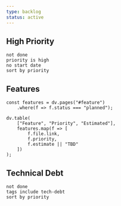 ```yaml
---
type: backlog
status: active
---
```


## High Priority
```tasks
not done
priority is high
no start date
sort by priority
```

## Features
```dataviewjs
const features = dv.pages("#feature")
    .where(f => f.status === "planned");

dv.table(
    ["Feature", "Priority", "Estimated"],
    features.map(f => [
        f.file.link,
        f.priority,
        f.estimate || "TBD"
    ])
);
```

## Technical Debt
```tasks
not done
tags include tech-debt
sort by priority
```